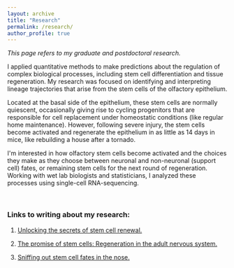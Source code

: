 ```yaml
---
layout: archive
title: "Research"
permalink: /research/
author_profile: true
---
```


_This page refers to my graduate and postdoctoral research._

I applied quantitative methods to make predictions about the regulation of complex biological processes, including stem cell differentiation and tissue regeneration. My research was focused on identifying and interpreting lineage trajectories that arise from the stem cells of the olfactory epithelium. 

Located at the basal side of the epithelium, these stem cells are normally quiescent, occasionally giving rise to cycling progenitors that are responsible for cell replacement under homeostatic conditions (like regular home maintenance). However, following severe injury, the stem cells become activated and regenerate the epithelium in as little as 14 days in mice, like rebuilding a house after a tornado.

I'm interested in how olfactory stem cells become activated and the choices they make as they choose between neuronal and non-neuronal (support cell) fates, or remaining stem cells for the next round of regeneration. Working with wet lab biologists and statisticians, I analyzed these processes using single-cell RNA-sequencing. 


<br>

### Links to writing about my research:
1. [Unlocking the secrets of stem cell renewal.](https://bids.berkeley.edu/news/unlocking-secrets-stem-cell-renewal)

2. [The promise of stem cells: Regeneration in the adult nervous system.](https://web.archive.org/web/20180313133147/http://neuroscience.berkeley.edu:80/promise-stem-cells-regeneration-adult-nervous-system/)

3. [Sniffing out stem cell fates in the nose.](https://web.archive.org/web/20180825201008/https://news.berkeley.edu/2017/05/11/sniffing-out-stem-cell-fates-in-the-nose/)

